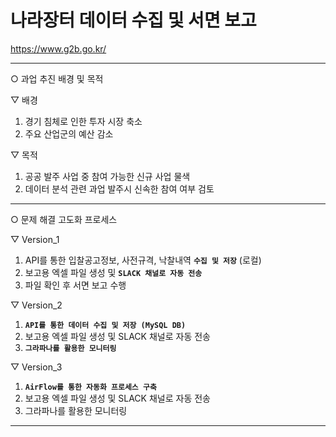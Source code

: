 # 나라장터 데이터 수집 및 서면 보고

https://www.g2b.go.kr/

------------------------------------------------------------------------
○ 과업 추진 배경 및 목적

▽ 배경
1. 경기 침체로 인한 투자 시장 축소
2. 주요 산업군의 예산 감소

▽ 목적
1. 공공 발주 사업 중 참여 가능한 신규 사업 물색
2. 데이터 분석 관련 과업 발주시 신속한 참여 여부 검토
------------------------------------------------------------------------
○ 문제 해결 고도화 프로세스

▽ Version_1
1. API를 통한 입찰공고정보, 사전규격, 낙찰내역 **`수집 및 저장`** (로컬)
2. 보고용 엑셀 파일 생성 및 **`SLACK 채널로 자동 전송`**
3. 파일 확인 후 서면 보고 수행

▽ Version_2
1. **`API를 통한 데이터 수집 및 저장 (MySQL DB)`**
2. 보고용 엑셀 파일 생성 및 SLACK 채널로 자동 전송
3. **`그라파나를 활용한 모니터링`**

▽ Version_3
1. **`AirFlow를 통한 자동화 프로세스 구축`**
2. 보고용 엑셀 파일 생성 및 SLACK 채널로 자동 전송
3. 그라파나를 활용한 모니터링
------------------------------------------------------------------------